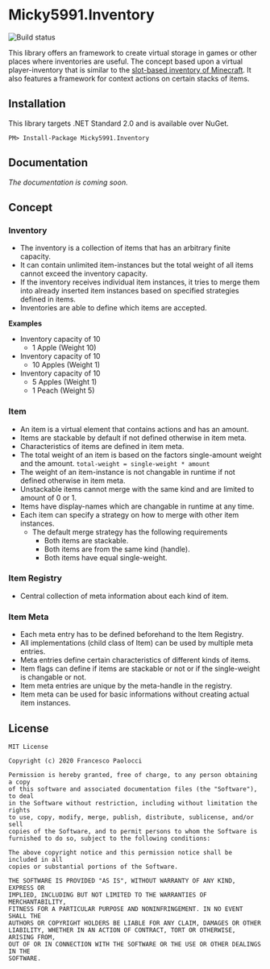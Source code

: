 # Micky5991.Inventory

![Build status](https://github.com/Micky5991/Inventory/workflows/.NET%20Core/badge.svg?branch=master)

This library offers an framework to create virtual storage in games or other places where inventories are useful.
The concept based upon a virtual player-inventory that is similar to the [slot-based inventory of Minecraft](https://minecraft.gamepedia.com/Inventory).
It also features a framework for context actions on certain stacks of items.

## Installation

This library targets .NET Standard 2.0 and is available over NuGet.

```
PM> Install-Package Micky5991.Inventory
```

## Documentation

_The documentation is coming soon._

## Concept

### Inventory

- The inventory is a collection of items that has an arbitrary finite capacity.
- It can contain unlimited item-instances but the total weight of all items cannot exceed the inventory capacity.
- If the inventory receives individual item instances, it tries to merge them into already inserted item instances based on specified strategies defined in items.
- Inventories are able to define which items are accepted.

**Examples**
- Inventory capacity of 10
    - 1 Apple (Weight 10)
- Inventory capacity of 10
    - 10 Apples (Weight 1)
- Inventory capacity of 10
    - 5 Apples (Weight 1)
    - 1 Peach (Weight 5)

### Item

- An item is a virtual element that contains actions and has an amount.
- Items are stackable by default if not defined otherwise in item meta.
- Characteristics of items are defined in item meta.
- The total weight of an item is based on the factors single-amount weight and the amount. `total-weight = single-weight * amount`
- The weight of an item-instance is not changable in runtime if not defined otherwise in item meta.
- Unstackable items cannot merge with the same kind and are limited to amount of 0 or 1.
- Items have display-names which are changable in runtime at any time.
- Each item can specify a strategy on how to merge with other item instances.
    - The default merge strategy has the following requirements
        - Both items are stackable.
        - Both items are from the same kind (handle).
        - Both items have equal single-weight.

### Item Registry

- Central collection of meta information about each kind of item.

### Item Meta

- Each meta entry has to be defined beforehand to the Item Registry.
- All implementations (child class of Item) can be used by multiple meta entries.
- Meta entries define certain characteristics of different kinds of items.
- Item flags can define if items are stackable or not or if the single-weight is changable or not.
- Item meta entries are unique by the meta-handle in the registry.
- Item meta can be used for basic informations without creating actual item instances.

## License

```
MIT License

Copyright (c) 2020 Francesco Paolocci

Permission is hereby granted, free of charge, to any person obtaining a copy
of this software and associated documentation files (the "Software"), to deal
in the Software without restriction, including without limitation the rights
to use, copy, modify, merge, publish, distribute, sublicense, and/or sell
copies of the Software, and to permit persons to whom the Software is
furnished to do so, subject to the following conditions:

The above copyright notice and this permission notice shall be included in all
copies or substantial portions of the Software.

THE SOFTWARE IS PROVIDED "AS IS", WITHOUT WARRANTY OF ANY KIND, EXPRESS OR
IMPLIED, INCLUDING BUT NOT LIMITED TO THE WARRANTIES OF MERCHANTABILITY,
FITNESS FOR A PARTICULAR PURPOSE AND NONINFRINGEMENT. IN NO EVENT SHALL THE
AUTHORS OR COPYRIGHT HOLDERS BE LIABLE FOR ANY CLAIM, DAMAGES OR OTHER
LIABILITY, WHETHER IN AN ACTION OF CONTRACT, TORT OR OTHERWISE, ARISING FROM,
OUT OF OR IN CONNECTION WITH THE SOFTWARE OR THE USE OR OTHER DEALINGS IN THE
SOFTWARE.
```
